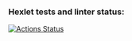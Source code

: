 ### Hexlet tests and linter status:
[![Actions Status](https://github.com/Malcom1986/rails-project-63/actions/workflows/hexlet-check.yml/badge.svg)](https://github.com/Malcom1986/rails-project-63/actions)